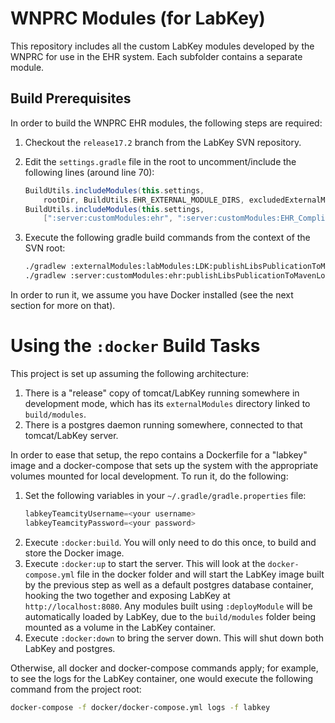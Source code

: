 # WNPRC Modules (for LabKey)

This repository includes all the custom LabKey modules developed by the WNPRC for use in the EHR system. Each subfolder contains a separate module.

## Build Prerequisites

In order to build the WNPRC EHR modules, the following steps are required:

  1. Checkout the `release17.2` branch from the LabKey SVN repository.
  1. Edit the `settings.gradle` file in the root to uncomment/include the following lines (around line 70):
      ```gradle
      BuildUtils.includeModules(this.settings, 
          rootDir, BuildUtils.EHR_EXTERNAL_MODULE_DIRS, excludedExternalModules)
      BuildUtils.includeModules(this.settings, 
          [":server:customModules:ehr", ":server:customModules:EHR_ComplianceDB"])
       ```
  
  1. Execute the following gradle build commands from the context of the SVN root:
      ```bash
      ./gradlew :externalModules:labModules:LDK:publishLibsPublicationToMavenLocal
      ./gradlew :server:customModules:ehr:publishLibsPublicationToMavenLocal
      ```
      
In order to run it, we assume you have Docker installed (see the next section for more on that).
      
# Using the `:docker` Build Tasks

This project is set up assuming the following architecture:

  1. There is a "release" copy of tomcat/LabKey running somewhere in development mode, which has its `externalModules` directory linked to `build/modules`.
  1. There is a postgres daemon running somewhere, connected to that tomcat/LabKey server.
  
In order to ease that setup, the repo contains a Dockerfile for a "labkey" image and a docker-compose that sets up the system with the appropriate volumes mounted for local development. To run it, do the following:

  1. Set the following variables in your `~/.gradle/gradle.properties` file:
      ```gradle
      labkeyTeamcityUsername=<your username>
      labkeyTeamcityPassword=<your password>
      ```
  1. Execute `:docker:build`. You will only need to do this once, to build and store the Docker image.
  1. Execute `:docker:up` to start the server. This will look at the `docker-compose.yml` file in the docker folder and will start the LabKey image built by the previous step as well as a default postgres database container, hooking the two together and exposing LabKey at `http://localhost:8080`. Any modules built using `:deployModule` will be automatically loaded by LabKey, due to the `build/modules` folder being mounted as a volume in the LabKey container.
  1. Execute `:docker:down` to bring the server down. This will shut down both LabKey and postgres.
  
Otherwise, all docker and docker-compose commands apply; for example, to see the logs for the LabKey container, one would execute the following command from the project root:

```bash
docker-compose -f docker/docker-compose.yml logs -f labkey
```
  
    